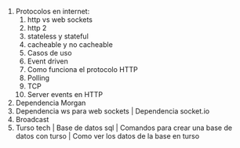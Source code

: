 1. Protocolos en internet:
   1. http vs web sockets
   2. http 2
   3. stateless y stateful
   4. cacheable y no cacheable
   5. Casos de uso
   6. Event driven
   7. Como funciona el protocolo HTTP
   8. Polling
   9. TCP
   10. Server events en HTTP
2. Dependencia Morgan
3. Dependencia ws para web sockets | Dependencia socket.io
4. Broadcast
5. Turso tech | Base de datos sql | Comandos para crear una base de datos con turso | Como ver los datos de la base en turso